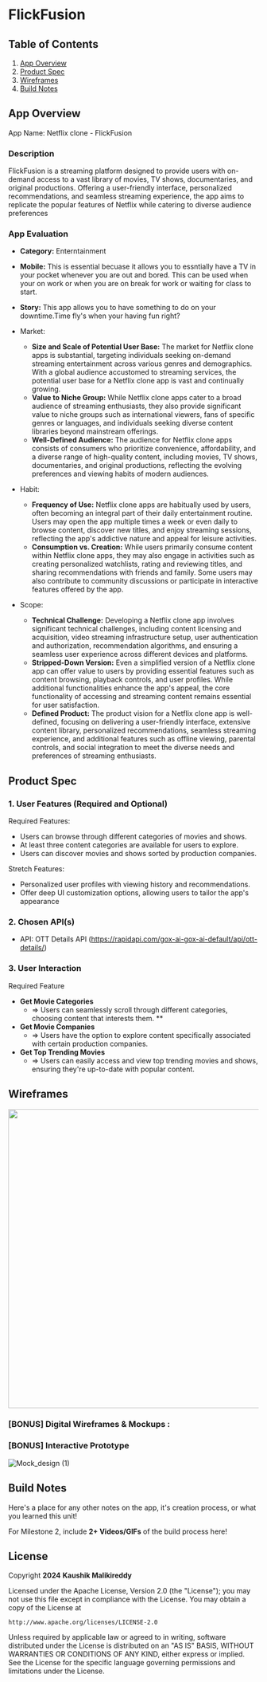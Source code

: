 # **FlickFusion**

## Table of Contents

1. [App Overview](#App-Overview)
1. [Product Spec](#Product-Spec)
1. [Wireframes](#Wireframes)
1. [Build Notes](#Build-Notes)

## App Overview

App Name: Netflix clone - FlickFusion
### Description 

FlickFusion is a streaming platform designed to provide users with on-demand access to a vast library of movies, TV shows, documentaries, and original productions. Offering a user-friendly interface, personalized recommendations, and seamless streaming experience, the app aims to replicate the popular features of Netflix while catering to diverse audience preferences

### App Evaluation


- **Category:** Enterntainment
- **Mobile:** This is essential becuase it allows you to essntially have a TV in your pocket whenever you are out and bored. This can be used when your on work or when you are on break for work or waiting for class to start.
- **Story:** This app allows you to have something to do on your downtime.Time fly's when your having fun right?
-  Market:
    - **Size and Scale of Potential User Base:** The market for Netflix clone apps is substantial, targeting individuals seeking on-demand streaming entertainment across various genres and demographics. With a global audience accustomed to streaming services, the potential user base for a Netflix clone app is vast and continually growing.
    - **Value to Niche Group:** While Netflix clone apps cater to a broad audience of streaming enthusiasts, they also provide significant value to niche groups such as international viewers, fans of specific genres or languages, and individuals seeking diverse content libraries beyond mainstream offerings.
    - **Well-Defined Audience:** The audience for Netflix clone apps consists of consumers who prioritize convenience, affordability, and a diverse range of high-quality content, including movies, TV shows, documentaries, and original productions, reflecting the evolving preferences and viewing habits of modern audiences.

- Habit:
    - **Frequency of Use:** Netflix clone apps are habitually used by users, often becoming an integral part of their daily entertainment routine. Users may open the app multiple times a week or even daily to browse content, discover new titles, and enjoy streaming sessions, reflecting the app's addictive nature and appeal for leisure activities.
    - **Consumption vs. Creation:** While users primarily consume content within Netflix clone apps, they may also engage in activities such as creating personalized watchlists, rating and reviewing titles, and sharing recommendations with friends and family. Some users may also contribute to community discussions or participate in interactive features offered by the app.

- Scope:
    - **Technical Challenge:** Developing a Netflix clone app involves significant technical challenges, including content licensing and acquisition, video streaming infrastructure setup, user authentication and authorization, recommendation algorithms, and ensuring a seamless user experience across different devices and platforms.
    - **Stripped-Down Version:** Even a simplified version of a Netflix clone app can offer value to users by providing essential features such as content browsing, playback controls, and user profiles. While additional functionalities enhance the app's appeal, the core functionality of accessing and streaming content remains essential for user satisfaction.
    - **Defined Product:** The product vision for a Netflix clone app is well-defined, focusing on delivering a user-friendly interface, extensive content library, personalized recommendations, seamless streaming experience, and additional features such as offline viewing, parental controls, and social integration to meet the diverse needs and preferences of streaming enthusiasts.

## Product Spec

### 1. User Features (Required and Optional)

Required Features:

- Users can browse through different categories of movies and shows.
- At least three content categories are available for users to explore.
- Users can discover movies and shows sorted by production companies.

Stretch Features:

- Personalized user profiles with viewing history and recommendations.
-  Offer deep UI customization options, allowing users to tailor the app's appearance 

### 2. Chosen API(s)

- API: OTT Details API (https://rapidapi.com/gox-ai-gox-ai-default/api/ott-details/)

### 3. User Interaction

Required Feature

- **Get Movie Categories**
  - => Users can seamlessly scroll through different categories, choosing content that interests them. **
- **Get Movie Companies**
  - => Users have the option to explore content specifically associated with certain production companies.
- **Get Top Trending Movies**
  - => Users can easily access and view top trending movies and shows, ensuring they're up-to-date with popular content.  

## Wireframes

<!-- Add picture of your hand sketched wireframes in this section -->
<img src="https://ibb.co/dPq7jN1" width=600>

### [BONUS] Digital Wireframes & Mockups : 

### [BONUS] Interactive Prototype
![Mock_design (1)](https://github.com/KaushikMreddy/and101-FinalProject/assets/144624017/d1802626-09d3-479a-838c-e7c114cca0b9)

## Build Notes

Here's a place for any other notes on the app, it's creation 
process, or what you learned this unit!  

For Milestone 2, include **2+ Videos/GIFs** of the build process here!

## License

Copyright **2024** **Kaushik Malikireddy**

Licensed under the Apache License, Version 2.0 (the "License");
you may not use this file except in compliance with the License.
You may obtain a copy of the License at

    http://www.apache.org/licenses/LICENSE-2.0

Unless required by applicable law or agreed to in writing, software
distributed under the License is distributed on an "AS IS" BASIS,
WITHOUT WARRANTIES OR CONDITIONS OF ANY KIND, either express or implied.
See the License for the specific language governing permissions and
limitations under the License.
